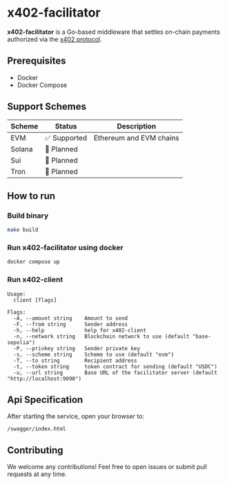 # x402-facilitator

**x402-facilitator** is a Go-based middleware that settles on-chain payments authorized via the [x402 protocol](https://x402.dev).

## Prerequisites
- Docker
- Docker Compose

## Support Schemes
| Scheme     | Status           | Description                   |
|------------|------------------|-------------------------------|
| EVM       | ✅ Supported      | Ethereum and EVM chains       |
| Solana    | 🚧 Planned        |                               |
| Sui       | 🚧 Planned        |                               |
| Tron      | 🚧 Planned        |                               |

## How to run

### Build binary
```bash
make build
```

### Run x402-facilitator using docker
```bash
docker compose up
```

### Run x402-client
```
Usage:
  client [flags]

Flags:
  -A, --amount string    Amount to send
  -F, --from string      Sender address
  -h, --help             help for x402-client
  -n, --network string   Blockchain network to use (default "base-sepolia")
  -P, --privkey string   Sender private key
  -s, --scheme string    Scheme to use (default "evm")
  -T, --to string        Recipient address
  -t, --token string     token contract for sending (default "USDC")
  -u, --url string       Base URL of the facilitator server (default "http://localhost:9090")
```

## Api Specification
After starting the service, open your browser to:
```
/swagger/index.html
```

## Contributing
We welcome any contributions! Feel free to open issues or submit pull requests at any time.
